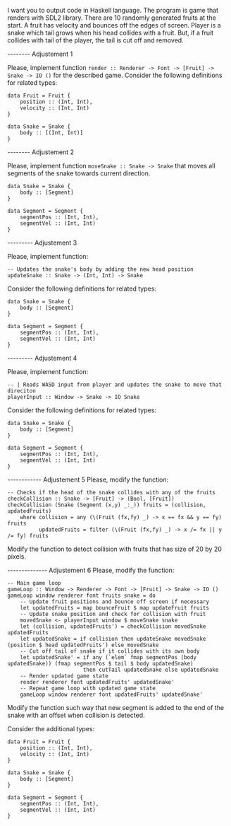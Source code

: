 I want you to output code in Haskell language. The program is game that renders with SDL2 library. There are 10 randomly generated fruits at the start. A fruit has velocity and bounces off the edges of screen. Player is a snake which tail grows when his head collides with a fruit. But, if a fruit collides with tail of the player, the tail is cut off and removed. 

-------- Adjustement 1

Please, implement function `render :: Renderer -> Font -> [Fruit] -> Snake -> IO ()` for the described game. Consider the following definitions for related types:
```
data Fruit = Fruit {
    position :: (Int, Int),
    velocity :: (Int, Int)
}

data Snake = Snake {
    body :: [(Int, Int)]
}
```

-------- Adjustement 2

Please, implement function `moveSnake :: Snake -> Snake` that moves all segments of the snake towards current direction.

```
data Snake = Snake {
    body :: [Segment]
}

data Segment = Segment {
    segmentPos :: (Int, Int),
    segmentVel :: (Int, Int)
}
```

--------- Adjustement 3

Please, implement function:
```
-- Updates the snake's body by adding the new head position
updateSnake :: Snake -> (Int, Int) -> Snake
```

Consider the following definitions for related types:
```
data Snake = Snake {
    body :: [Segment]
}

data Segment = Segment {
    segmentPos :: (Int, Int),
    segmentVel :: (Int, Int)
}
```

--------- Adjustement 4

Please, implement function:
```
-- | Reads WASD input from player and updates the snake to move that direciton
playerInput :: Window -> Snake -> IO Snake 
```

Consider the following definitions for related types:
```
data Snake = Snake {
    body :: [Segment]
}

data Segment = Segment {
    segmentPos :: (Int, Int),
    segmentVel :: (Int, Int)
}
```

------------ Adjustement 5
Please, modify the function:
```
-- Checks if the head of the snake collides with any of the fruits
checkCollision :: Snake -> [Fruit] -> (Bool, [Fruit])
checkCollision (Snake (Segment (x,y) _:_)) fruits = (collision, updatedFruits)
    where collision = any (\(Fruit (fx,fy) _) -> x == fx && y == fy) fruits
          updatedFruits = filter (\(Fruit (fx,fy) _) -> x /= fx || y /= fy) fruits
```

Modify the function to detect collision with fruits that has size of 20 by 20 pixels.


-------------- Adjustement 6
Please, modify the function:
```
-- Main game loop
gameLoop :: Window -> Renderer -> Font -> [Fruit] -> Snake -> IO ()
gameLoop window renderer font fruits snake = do
    -- Update fruit positions and bounce off screen if necessary
    let updatedFruits = map bounceFruit $ map updateFruit fruits
    -- Update snake position and check for collision with fruit
    movedSnake <- playerInput window $ moveSnake snake
    let (collision, updatedFruits') = checkCollision movedSnake updatedFruits
    let updatedSnake = if collision then updateSnake movedSnake (position $ head updatedFruits') else movedSnake
    -- Cut off tail of snake if it collides with its own body
    let updatedSnake' = if any (`elem` fmap segmentPos (body updatedSnake)) (fmap segmentPos $ tail $ body updatedSnake)
                        then cutTail updatedSnake else updatedSnake
    -- Render updated game state
    render renderer font updatedFruits' updatedSnake'
    -- Repeat game loop with updated game state
    gameLoop window renderer font updatedFruits' updatedSnake'
```

Modify the function such way that new segment is added to the end of the snake with an offset when collision is detected.

Consider the additional types:
```
data Fruit = Fruit {
    position :: (Int, Int),
    velocity :: (Int, Int)
}

data Snake = Snake {
    body :: [Segment]
}

data Segment = Segment {
    segmentPos :: (Int, Int),
    segmentVel :: (Int, Int)
}

```